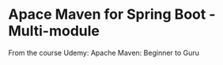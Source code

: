 # **Apace Maven for Spring Boot - Multi-module**

From the course Udemy: Apache Maven: Beginner to Guru
